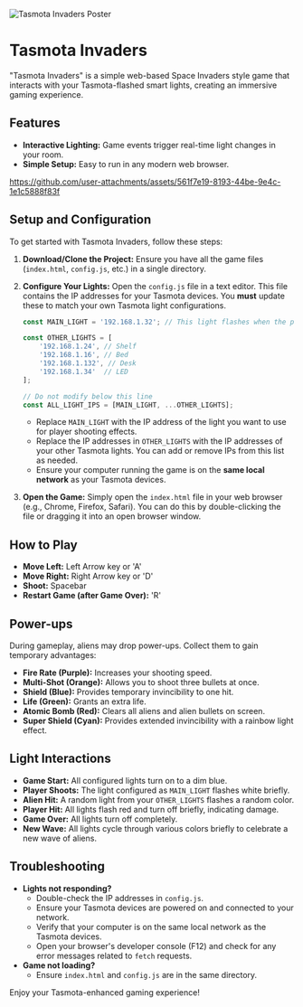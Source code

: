 ![Tasmota Invaders Poster](https://i.imgur.com/iDFyyO1.png)

# Tasmota Invaders

"Tasmota Invaders" is a simple web-based Space Invaders style game that interacts with your Tasmota-flashed smart lights, creating an immersive gaming experience.

## Features

*   **Interactive Lighting:** Game events trigger real-time light changes in your room.
*   **Simple Setup:** Easy to run in any modern web browser.

https://github.com/user-attachments/assets/561f7e19-8193-44be-9e4c-1e1c5888f83f

## Setup and Configuration

To get started with Tasmota Invaders, follow these steps:

1.  **Download/Clone the Project:**
    Ensure you have all the game files (`index.html`, `config.js`, etc.) in a single directory.

2.  **Configure Your Lights:**
    Open the `config.js` file in a text editor. This file contains the IP addresses for your Tasmota devices. You **must** update these to match your own Tasmota light configurations.

    ```javascript
    const MAIN_LIGHT = '192.168.1.32'; // This light flashes when the player shoots

    const OTHER_LIGHTS = [
        '192.168.1.24', // Shelf
        '192.168.1.16', // Bed
        '192.168.1.132', // Desk
        '192.168.1.34'  // LED
    ];

    // Do not modify below this line
    const ALL_LIGHT_IPS = [MAIN_LIGHT, ...OTHER_LIGHTS];
    ```
    *   Replace `MAIN_LIGHT` with the IP address of the light you want to use for player shooting effects.
    *   Replace the IP addresses in `OTHER_LIGHTS` with the IP addresses of your other Tasmota lights. You can add or remove IPs from this list as needed.
    *   Ensure your computer running the game is on the **same local network** as your Tasmota devices.

3.  **Open the Game:**
    Simply open the `index.html` file in your web browser (e.g., Chrome, Firefox, Safari). You can do this by double-clicking the file or dragging it into an open browser window.

## How to Play

*   **Move Left:** Left Arrow key or 'A'
*   **Move Right:** Right Arrow key or 'D'
*   **Shoot:** Spacebar
*   **Restart Game (after Game Over):** 'R'

## Power-ups

During gameplay, aliens may drop power-ups. Collect them to gain temporary advantages:

*   **Fire Rate (Purple):** Increases your shooting speed.
*   **Multi-Shot (Orange):** Allows you to shoot three bullets at once.
*   **Shield (Blue):** Provides temporary invincibility to one hit.
*   **Life (Green):** Grants an extra life.
*   **Atomic Bomb (Red):** Clears all aliens and alien bullets on screen.
*   **Super Shield (Cyan):** Provides extended invincibility with a rainbow light effect.

## Light Interactions

*   **Game Start:** All configured lights turn on to a dim blue.
*   **Player Shoots:** The light configured as `MAIN_LIGHT` flashes white briefly.
*   **Alien Hit:** A random light from your `OTHER_LIGHTS` flashes a random color.
*   **Player Hit:** All lights flash red and turn off briefly, indicating damage.
*   **Game Over:** All lights turn off completely.
*   **New Wave:** All lights cycle through various colors briefly to celebrate a new wave of aliens.

## Troubleshooting

*   **Lights not responding?**
    *   Double-check the IP addresses in `config.js`.
    *   Ensure your Tasmota devices are powered on and connected to your network.
    *   Verify that your computer is on the same local network as the Tasmota devices.
    *   Open your browser's developer console (F12) and check for any error messages related to `fetch` requests.
*   **Game not loading?**
    *   Ensure `index.html` and `config.js` are in the same directory.

Enjoy your Tasmota-enhanced gaming experience!
